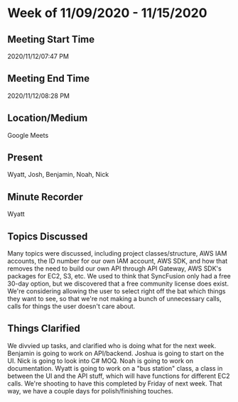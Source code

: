 # Week of 11/09/2020 - 11/15/2020

## Meeting Start Time

2020/11/12/07:47 PM

## Meeting End Time

2020/11/12/08:28 PM

## Location/Medium

Google Meets

## Present

Wyatt, Josh, Benjamin, Noah, Nick

## Minute Recorder

Wyatt

## Topics Discussed

Many topics were discussed, including project classes/structure, AWS IAM accounts, the ID number for our own IAM account, AWS SDK, and how that removes the need to build our own API through API Gateway, AWS SDK's packages for EC2, S3, etc. We used to think that SyncFusion only had a free 30-day option, but we discovered that a free community license does exist. We're considering allowing the user to select right off the bat which things they want to see, so that we're not making a bunch of unnecessary calls, calls for things the user doesn't care about.

## Things Clarified

We divvied up tasks, and clarified who is doing what for the next week. Benjamin is going to work on API/backend. Joshua is going to start on the UI. Nick is going to look into C# MOQ. Noah is going to work on documentation. Wyatt is going to work on a "bus station" class, a class in between the UI and the API stuff, which will have functions for different EC2 calls. We're shooting to have this completed by Friday of next week. That way, we have a couple days for polish/finishing touches. 
